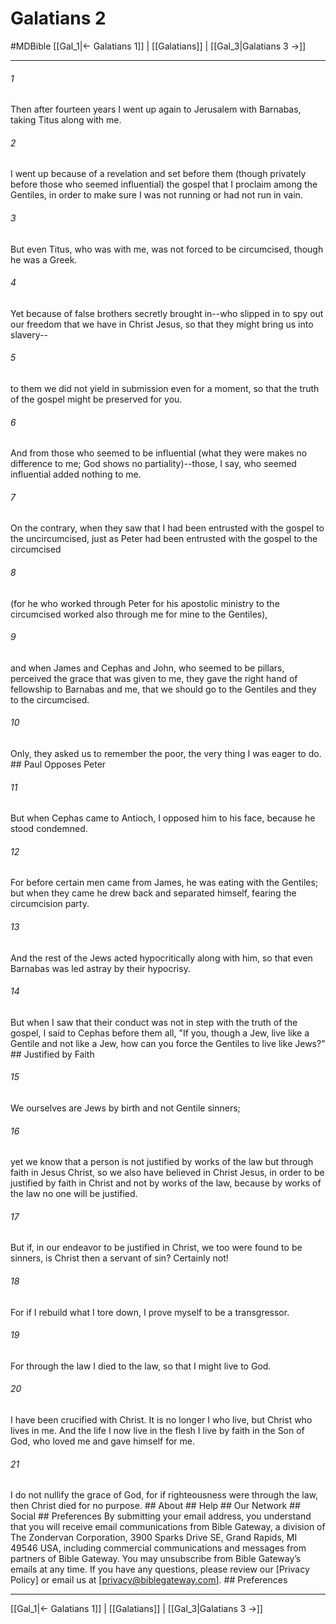 # Galatians 2
#MDBible
[[Gal_1|← Galatians 1]] | [[Galatians]] | [[Gal_3|Galatians 3 →]]

***






###### 1 


Then after fourteen years I went up again to Jerusalem with Barnabas, taking Titus along with me. 





###### 2 


I went up because of a revelation and set before them (though privately before those who seemed influential) the gospel that I proclaim among the Gentiles, in order to make sure I was not running or had not run in vain. 





###### 3 


But even Titus, who was with me, was not forced to be circumcised, though he was a Greek. 





###### 4 


Yet because of false brothers secretly brought in--who slipped in to spy out our freedom that we have in Christ Jesus, so that they might bring us into slavery-- 





###### 5 


to them we did not yield in submission even for a moment, so that the truth of the gospel might be preserved for you. 





###### 6 


And from those who seemed to be influential (what they were makes no difference to me; God shows no partiality)--those, I say, who seemed influential added nothing to me. 





###### 7 


On the contrary, when they saw that I had been entrusted with the gospel to the uncircumcised, just as Peter had been entrusted with the gospel to the circumcised 





###### 8 


(for he who worked through Peter for his apostolic ministry to the circumcised worked also through me for mine to the Gentiles), 





###### 9 


and when James and Cephas and John, who seemed to be pillars, perceived the grace that was given to me, they gave the right hand of fellowship to Barnabas and me, that we should go to the Gentiles and they to the circumcised. 





###### 10 


Only, they asked us to remember the poor, the very thing I was eager to do. ## Paul Opposes Peter 





###### 11 


But when Cephas came to Antioch, I opposed him to his face, because he stood condemned. 





###### 12 


For before certain men came from James, he was eating with the Gentiles; but when they came he drew back and separated himself, fearing the circumcision party. 





###### 13 


And the rest of the Jews acted hypocritically along with him, so that even Barnabas was led astray by their hypocrisy. 





###### 14 


But when I saw that their conduct was not in step with the truth of the gospel, I said to Cephas before them all, "If you, though a Jew, live like a Gentile and not like a Jew, how can you force the Gentiles to live like Jews?" ## Justified by Faith 





###### 15 


We ourselves are Jews by birth and not Gentile sinners; 





###### 16 


yet we know that a person is not justified by works of the law but through faith in Jesus Christ, so we also have believed in Christ Jesus, in order to be justified by faith in Christ and not by works of the law, because by works of the law no one will be justified. 





###### 17 


But if, in our endeavor to be justified in Christ, we too were found to be sinners, is Christ then a servant of sin? Certainly not! 





###### 18 


For if I rebuild what I tore down, I prove myself to be a transgressor. 





###### 19 


For through the law I died to the law, so that I might live to God. 





###### 20 


I have been crucified with Christ. It is no longer I who live, but Christ who lives in me. And the life I now live in the flesh I live by faith in the Son of God, who loved me and gave himself for me. 





###### 21 


I do not nullify the grace of God, for if righteousness were through the law, then Christ died for no purpose. ## About ## Help ## Our Network ## Social ## Preferences By submitting your email address, you understand that you will receive email communications from Bible Gateway, a division of The Zondervan Corporation, 3900 Sparks Drive SE, Grand Rapids, MI 49546 USA, including commercial communications and messages from partners of Bible Gateway. You may unsubscribe from Bible Gateway&rsquo;s emails at any time. If you have any questions, please review our [Privacy Policy] or email us at [privacy@biblegateway.com]. ## Preferences

***

[[Gal_1|← Galatians 1]] | [[Galatians]] | [[Gal_3|Galatians 3 →]]
